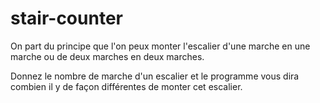 # stair-counter
On part du principe que l'on peux monter l'escalier d'une marche en une marche ou de deux marches en deux marches.

Donnez le nombre de marche d'un escalier et le programme vous dira combien il y de façon différentes de monter cet escalier.
